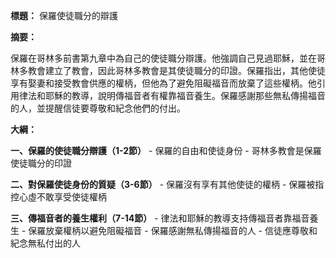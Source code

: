 **標題：** 保羅使徒職分的辯護

**摘要：**

保羅在哥林多前書第九章中為自己的使徒職分辯護。他強調自己見過耶穌，並在哥林多教會建立了教會，因此哥林多教會是其使徒職分的印證。保羅指出，其他使徒享有娶妻和接受教會供應的權柄，但他為了避免阻礙福音而放棄了這些權柄。他引用律法和耶穌的教導，說明傳福音者有權靠福音養生。保羅感謝那些無私傳揚福音的人，並提醒信徒要尊敬和紀念他們的付出。

**大綱：**

**一、保羅的使徒職分辯護（1-2節）**
    - 保羅的自由和使徒身份
    - 哥林多教會是保羅使徒職分的印證

**二、對保羅使徒身份的質疑（3-6節）**
    - 保羅沒有享有其他使徒的權柄
    - 保羅被指控心虛不敢享受使徒權柄

**三、傳福音者的養生權利（7-14節）**
    - 律法和耶穌的教導支持傳福音者靠福音養生
    - 保羅放棄權柄以避免阻礙福音
    - 保羅感謝無私傳揚福音的人
    - 信徒應尊敬和紀念無私付出的人